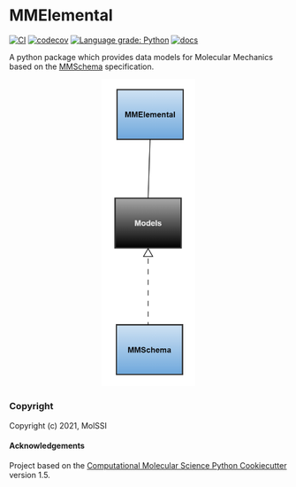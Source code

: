 MMElemental
==============================
[//]: # (Badges)
[![CI](https://github.com/MolSSI/MMElemental/actions/workflows/CI.yaml/badge.svg)](https://github.com/MolSSI/MMElemental/actions/workflows/CI.yaml)
[![codecov](https://codecov.io/gh/MolSSI/MMElemental/branch/master/graph/badge.svg)](https://codecov.io/gh/MolSSI/MMElemental/branch/master)
[![Language grade: Python](https://img.shields.io/lgtm/grade/python/g/MolSSI/MMElemental.svg?logo=lgtm&logoWidth=18)](https://lgtm.com/projects/g/MolSSI/MMElemental/context:python)
[![docs](https://github.com/MolSSI/mmelemental/actions/workflows/doc.yaml/badge.svg)](https://molssi.github.io/mmelemental)

A python package which provides data models for Molecular Mechanics based on the [MMSchema](https://molssi.github.io/mmschema) specification.

<p align="center">
<img src="mmelemental/data/imgs/mmelemental.png" width="170">
</p>

### Copyright
Copyright (c) 2021, MolSSI

#### Acknowledgements

Project based on the
[Computational Molecular Science Python Cookiecutter](https://github.com/molssi/cookiecutter-cms) version 1.5.
